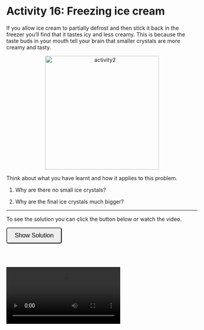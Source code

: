 # Activity 16: Freezing ice cream

<link rel="stylesheet" type="text/css" href="../customstyle.css">

If you allow ice cream to partially defrost and then stick it back in the freezer you’ll find that it tastes icy and less creamy. This is because the taste buds in your mouth tell your brain that smaller crystals are more creamy and tasty.

<div style="text-align: center;">
        <img src="imgs/16.png" alt="activity2" width="300" height=auto>
    </div>

Think about what you have learnt and how it applies to this problem.

1. Why are there no small ice crystals?

2. Why are the final ice crystals much bigger?

---------------------

To see the solution you can click the button below or watch the video.

<button onclick="document.getElementById('solution').style.display='block'" style="border-radius: 5px; text-align: center; padding: 10px 20px; font-size: 16px;">
Show Solution
</button>
<div id="solution" style="display:none;">
  <br>
  Initially we have a tight distribution of ice crystals. When we heat the system by leaving ice cream outside all the ice crystals decrease in size through melting. However, the smallest ice crystals melt enough to disappear. This means there are now a smaller number of ice crystals than before. 

  When we re-freeze the ice cream there are two options:

  1. Homogeneous nucleation of new crystals

  2. Growth of existing crystals

  We know that option 1 is very unlikely because it relies on a chance fluctuation to overcome the barrier to nucleation. Heterogeneous nucleation by growing on preexisting crystals has a much smaller free energy barrier. As a result the crystals grow bigger because the molecules rejoining the crystals are shared between fewer crystals.

</div>

<br><br>

<video width="flex-center video-container" controls>
  <source src="https://www.nottingham.ac.uk/~ppzmis/phys3009/videos/A16.mp4" type="video/mp4">
  Your browser does not support the video tag.
</video>